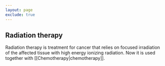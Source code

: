 ```yaml
---
layout: page
exclude: true
---
```

## Radiation therapy

Radiation therapy is treatment for cancer that relies on focused irradiation of the affected tissue with high energy ionizing radiation.
Now it is used together with [[Chemotherapy|chemotherapy]].
